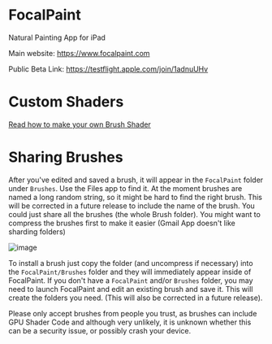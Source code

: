 # FocalPaint

Natural Painting App for iPad

Main website: https://www.focalpaint.com

Public Beta Link: https://testflight.apple.com/join/1adnuUHv

# Custom Shaders

[Read how to make your own Brush Shader](CustomShaders/Readme.md)

# Sharing Brushes

After you've edited and saved a brush, it will appear in the `FocalPaint` folder under `Brushes`.  Use the Files app to find it.  At the moment brushes are named a long random string, so it might be hard to find the right brush. This will be corrected in a future release to include the name of the brush.  You could just share all the brushes (the whole Brush folder).  You might want to compress the brushes first to make it easier (Gmail App doesn't like sharding folders)

![image](https://user-images.githubusercontent.com/6015639/164383564-b19815f4-0d28-483d-9cb4-48ecede2034d.png)

To install a brush just copy the folder (and uncompress if necessary) into the `FocalPaint/Brushes` folder and they will immediately appear inside of FocalPaint.  If you don't have a `FocalPaint` and/or `Brushes` folder, you may need to launch FocalPaint and edit an existing brush and save it. This will create the folders you need. (This will also be corrected in a future release).

Please only accept brushes from people you trust, as brushes can include GPU Shader Code and although very unlikely, it is unknown whether this can be a security issue, or possibly crash your device.
